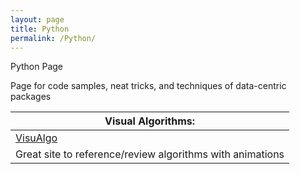 ```yaml
---
layout: page
title: Python
permalink: /Python/
---
```

Python Page

Page for code samples, neat tricks, and techniques of data-centric packages 

|Visual Algorithms:|
|-------------------------------------------------------|
|[VisuAlgo](https://visualgo.net/en "Visit VisuAlgo!")|  
|Great site to reference/review algorithms with animations|


